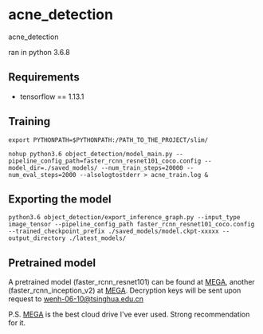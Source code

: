# acne_detection
acne_detection

ran in python 3.6.8

## Requirements
* tensorflow == 1.13.1

## Training

```shell
export PYTHONPATH=$PYTHONPATH:/PATH_TO_THE_PROJECT/slim/

nohup python3.6 object_detection/model_main.py --pipeline_config_path=faster_rcnn_resnet101_coco.config --model_dir=./saved_models/ --num_train_steps=20000 --num_eval_steps=2000 --alsologtostderr > acne_train.log &
```

## Exporting the model

```shell
python3.6 object_detection/export_inference_graph.py --input_type image_tensor --pipeline_config_path faster_rcnn_resnet101_coco.config --trained_checkpoint_prefix ./saved_models/model.ckpt-xxxxx --output_directory ./latest_models/
```

## Pretrained model

A pretrained model (faster_rcnn_resnet101) can be found at [MEGA](https://mega.nz/#!lUw2SAyS), another (faster_rcnn_inception_v2) at [MEGA](https://mega.nz/#!FUAHRagD). Decryption keys will be sent upon request to wenh-06-10@tsinghua.edu.cn

P.S. [MEGA](https://mega.nz/) is the best cloud drive I've ever used. Strong recommendation for it.
